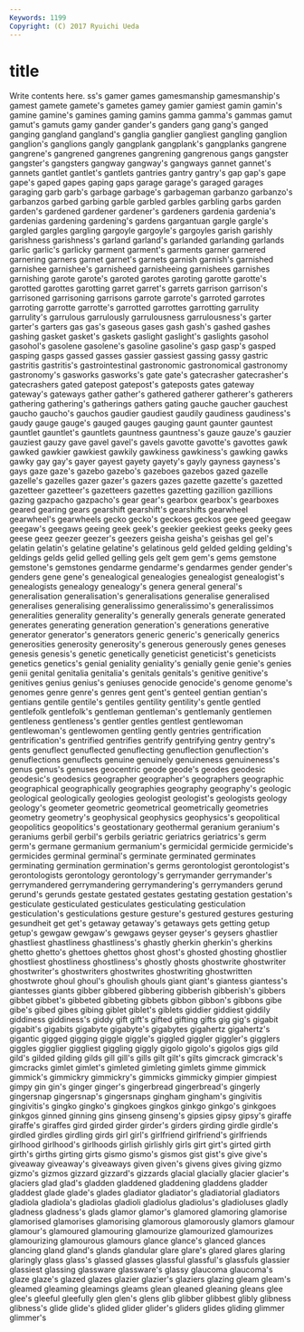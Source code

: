 ```yaml
---
Keywords: 1199 
Copyright: (C) 2017 Ryuichi Ueda
---
```


# title

Write contents here.
ss's gamer games gamesmanship gamesmanship's gamest
gamete gamete's gametes gamey gamier gamiest gamin gamin's gamine gamine's
gamines gaming gamins gamma gamma's gammas gamut gamut's gamuts gamy
gander gander's ganders gang gang's ganged ganging gangland gangland's ganglia
ganglier gangliest gangling ganglion ganglion's ganglions gangly gangplank gangplank's gangplanks
gangrene gangrene's gangrened gangrenes gangrening gangrenous gangs gangster gangster's gangsters
gangway gangway's gangways gannet gannet's gannets gantlet gantlet's gantlets gantries
gantry gantry's gap gap's gape gape's gaped gapes gaping gaps
garage garage's garaged garages garaging garb garb's garbage garbage's garbageman
garbanzo garbanzo's garbanzos garbed garbing garble garbled garbles garbling garbs
garden garden's gardened gardener gardener's gardeners gardenia gardenia's gardenias gardening
gardening's gardens gargantuan gargle gargle's gargled gargles gargling gargoyle gargoyle's
gargoyles garish garishly garishness garishness's garland garland's garlanded garlanding garlands
garlic garlic's garlicky garment garment's garments garner garnered garnering garners
garnet garnet's garnets garnish garnish's garnished garnishee garnishee's garnisheed garnisheeing
garnishees garnishes garnishing garote garote's garoted garotes garoting garotte garotte's
garotted garottes garotting garret garret's garrets garrison garrison's garrisoned garrisoning
garrisons garrote garrote's garroted garrotes garroting garrotte garrotte's garrotted garrottes
garrotting garrulity garrulity's garrulous garrulously garrulousness garrulousness's garter garter's garters
gas gas's gaseous gases gash gash's gashed gashes gashing gasket
gasket's gaskets gaslight gaslight's gaslights gasohol gasohol's gasolene gasolene's gasoline
gasoline's gasp gasp's gasped gasping gasps gassed gasses gassier gassiest
gassing gassy gastric gastritis gastritis's gastrointestinal gastronomic gastronomical gastronomy gastronomy's
gasworks gasworks's gate gate's gatecrasher gatecrasher's gatecrashers gated gatepost gatepost's
gateposts gates gateway gateway's gateways gather gather's gathered gatherer gatherer's
gatherers gathering gathering's gatherings gathers gating gauche gaucher gauchest gaucho
gaucho's gauchos gaudier gaudiest gaudily gaudiness gaudiness's gaudy gauge gauge's
gauged gauges gauging gaunt gaunter gauntest gauntlet gauntlet's gauntlets gauntness
gauntness's gauze gauze's gauzier gauziest gauzy gave gavel gavel's gavels
gavotte gavotte's gavottes gawk gawked gawkier gawkiest gawkily gawkiness gawkiness's
gawking gawks gawky gay gay's gayer gayest gayety gayety's gayly
gayness gayness's gays gaze gaze's gazebo gazebo's gazeboes gazebos gazed
gazelle gazelle's gazelles gazer gazer's gazers gazes gazette gazette's gazetted
gazetteer gazetteer's gazetteers gazettes gazetting gazillion gazillions gazing gazpacho gazpacho's
gear gear's gearbox gearbox's gearboxes geared gearing gears gearshift gearshift's
gearshifts gearwheel gearwheel's gearwheels gecko gecko's geckoes geckos gee geed
geegaw geegaw's geegaws geeing geek geek's geekier geekiest geeks geeky
gees geese geez geezer geezer's geezers geisha geisha's geishas gel
gel's gelatin gelatin's gelatine gelatine's gelatinous geld gelded gelding gelding's
geldings gelds gelid gelled gelling gels gelt gem gem's gems
gemstone gemstone's gemstones gendarme gendarme's gendarmes gender gender's genders gene
gene's genealogical genealogies genealogist genealogist's genealogists genealogy genealogy's genera general
general's generalisation generalisation's generalisations generalise generalised generalises generalising generalissimo generalissimo's
generalissimos generalities generality generality's generally generals generate generated generates generating
generation generation's generations generative generator generator's generators generic generic's generically
generics generosities generosity generosity's generous generously genes geneses genesis genesis's
genetic genetically geneticist geneticist's geneticists genetics genetics's genial geniality geniality's
genially genie genie's genies genii genital genitalia genitalia's genitals genitals's
genitive genitive's genitives genius genius's geniuses genocide genocide's genome genome's
genomes genre genre's genres gent gent's genteel gentian gentian's gentians
gentile gentile's gentiles gentility gentility's gentle gentled gentlefolk gentlefolk's gentleman
gentleman's gentlemanly gentlemen gentleness gentleness's gentler gentles gentlest gentlewoman gentlewoman's
gentlewomen gentling gently gentries gentrification gentrification's gentrified gentrifies gentrify gentrifying
gentry gentry's gents genuflect genuflected genuflecting genuflection genuflection's genuflections genuflects
genuine genuinely genuineness genuineness's genus genus's genuses geocentric geode geode's
geodes geodesic geodesic's geodesics geographer geographer's geographers geographic geographical geographically
geographies geography geography's geologic geological geologically geologies geologist geologist's geologists
geology geology's geometer geometric geometrical geometrically geometries geometry geometry's geophysical
geophysics geophysics's geopolitical geopolitics geopolitics's geostationary geothermal geranium geranium's geraniums
gerbil gerbil's gerbils geriatric geriatrics geriatrics's germ germ's germane germanium
germanium's germicidal germicide germicide's germicides germinal germinal's germinate germinated germinates
germinating germination germination's germs gerontologist gerontologist's gerontologists gerontology gerontology's gerrymander
gerrymander's gerrymandered gerrymandering gerrymandering's gerrymanders gerund gerund's gerunds gestate gestated
gestates gestating gestation gestation's gesticulate gesticulated gesticulates gesticulating gesticulation gesticulation's
gesticulations gesture gesture's gestured gestures gesturing gesundheit get get's getaway
getaway's getaways gets getting getup getup's gewgaw gewgaw's gewgaws geyser
geyser's geysers ghastlier ghastliest ghastliness ghastliness's ghastly gherkin gherkin's gherkins
ghetto ghetto's ghettoes ghettos ghost ghost's ghosted ghosting ghostlier ghostliest
ghostliness ghostliness's ghostly ghosts ghostwrite ghostwriter ghostwriter's ghostwriters ghostwrites ghostwriting
ghostwritten ghostwrote ghoul ghoul's ghoulish ghouls giant giant's giantess giantess's
giantesses giants gibber gibbered gibbering gibberish gibberish's gibbers gibbet gibbet's
gibbeted gibbeting gibbets gibbon gibbon's gibbons gibe gibe's gibed gibes
gibing giblet giblet's giblets giddier giddiest giddily giddiness giddiness's giddy
gift gift's gifted gifting gifts gig gig's gigabit gigabit's gigabits
gigabyte gigabyte's gigabytes gigahertz gigahertz's gigantic gigged gigging giggle giggle's
giggled giggler giggler's gigglers giggles gigglier giggliest giggling giggly gigolo
gigolo's gigolos gigs gild gild's gilded gilding gilds gill gill's
gills gilt gilt's gilts gimcrack gimcrack's gimcracks gimlet gimlet's gimleted
gimleting gimlets gimme gimmick gimmick's gimmickry gimmickry's gimmicks gimmicky gimpier
gimpiest gimpy gin gin's ginger ginger's gingerbread gingerbread's gingerly gingersnap
gingersnap's gingersnaps gingham gingham's gingivitis gingivitis's gingko gingko's gingkoes gingkos
ginkgo ginkgo's ginkgoes ginkgos ginned ginning gins ginseng ginseng's gipsies
gipsy gipsy's giraffe giraffe's giraffes gird girded girder girder's girders
girding girdle girdle's girdled girdles girdling girds girl girl's girlfriend
girlfriend's girlfriends girlhood girlhood's girlhoods girlish girlishly girls girt girt's
girted girth girth's girths girting girts gismo gismo's gismos gist
gist's give give's giveaway giveaway's giveaways given given's givens gives
giving gizmo gizmo's gizmos gizzard gizzard's gizzards glacial glacially glacier
glacier's glaciers glad glad's gladden gladdened gladdening gladdens gladder gladdest
glade glade's glades gladiator gladiator's gladiatorial gladiators gladiola gladiola's gladiolas
gladioli gladiolus gladiolus's gladioluses gladly gladness gladness's glads glamor glamor's
glamored glamoring glamorise glamorised glamorises glamorising glamorous glamorously glamors glamour
glamour's glamoured glamouring glamourize glamourized glamourizes glamourizing glamourous glamours glance
glance's glanced glances glancing gland gland's glands glandular glare glare's
glared glares glaring glaringly glass glass's glassed glasses glassful glassful's
glassfuls glassier glassiest glassing glassware glassware's glassy glaucoma glaucoma's glaze
glaze's glazed glazes glazier glazier's glaziers glazing gleam gleam's gleamed
gleaming gleamings gleams glean gleaned gleaning gleans glee glee's gleeful
gleefully glen glen's glens glib glibber glibbest glibly glibness glibness's
glide glide's glided glider glider's gliders glides gliding glimmer glimmer's
